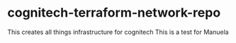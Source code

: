 # cognitech-terraform-network-repo
This creates all things infrastructure for cognitech
This is a test for Manuela